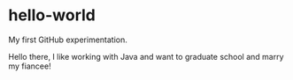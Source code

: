 # hello-world
My first GitHub experimentation.

Hello there, I like working with Java and want to graduate school and marry my fiancee!
